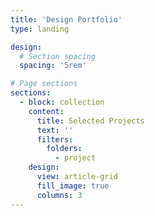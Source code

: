 ```yaml
---
title: 'Design Portfolio'
type: landing

design:
  # Section spacing
  spacing: '5rem'

# Page sections
sections:
  - block: collection
    content:
      title: Selected Projects
      text: ''
      filters:
        folders:
          - project
    design:
      view: article-grid
      fill_image: true
      columns: 3
---
```


